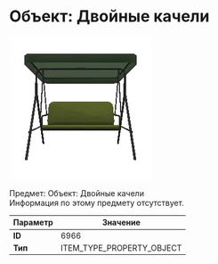 # Объект: Двойные качели

![Item Image](../img/6966.webp?raw=true)

Предмет: Объект: Двойные качели<br>Информация по этому предмету отсутствует.


| Параметр | Значение |
|----------|----------|
| **ID** | 6966 |
| **Тип** | ITEM_TYPE_PROPERTY_OBJECT |

